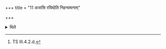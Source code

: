 +++
title = "11 अजासि रयिष्ठेति निहन्यमानाम्"

+++

<details><summary>थिते</summary>

11. When (the she-goat) is being killed (he addresses her) with ajāsi rayiṣṭha....[^1]  

[^1]: TS III.4.2.d. 

</details>
